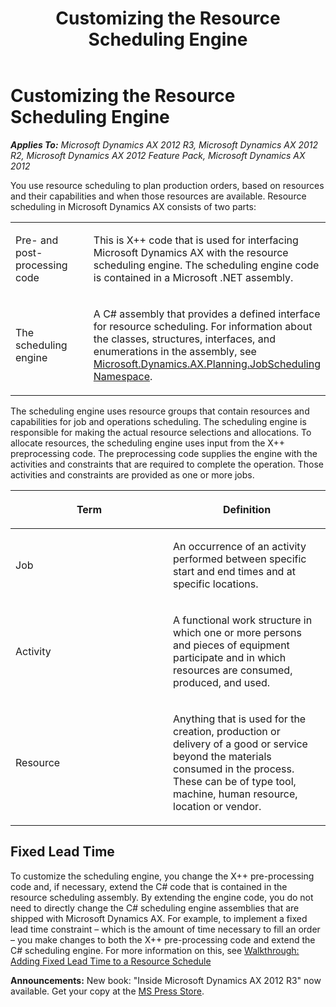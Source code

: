 ﻿---
title: Customizing the Resource Scheduling Engine
TOCTitle: Customizing the Resource Scheduling Engine
ms:assetid: a2061b36-089f-4922-9684-bd26c2afb123
ms:mtpsurl: https://msdn.microsoft.com/en-us/library/Hh830901(v=AX.60)
ms:contentKeyID: 45260821
ms.date: 05/18/2015
mtps_version: v=AX.60
---

# Customizing the Resource Scheduling Engine 


_**Applies To:** Microsoft Dynamics AX 2012 R3, Microsoft Dynamics AX 2012 R2, Microsoft Dynamics AX 2012 Feature Pack, Microsoft Dynamics AX 2012_

You use resource scheduling to plan production orders, based on resources and their capabilities and when those resources are available. Resource scheduling in Microsoft Dynamics AX consists of two parts:

<table>
<colgroup>
<col style="width: 50%" />
<col style="width: 50%" />
</colgroup>
<tbody>
<tr class="odd">
<td><p>Pre- and post-processing code</p></td>
<td><p>This is X++ code that is used for interfacing Microsoft Dynamics AX with the resource scheduling engine. The scheduling engine code is contained in a Microsoft .NET assembly.</p></td>
</tr>
<tr class="even">
<td><p>The scheduling engine</p></td>
<td><p>A C# assembly that provides a defined interface for resource scheduling. For information about the classes, structures, interfaces, and enumerations in the assembly, see <a href="http://msdn.microsoft.com/en-us/library/microsoft.dynamics.ax.planning.jobscheduling.aspx">Microsoft.Dynamics.AX.Planning.JobScheduling Namespace</a>.</p></td>
</tr>
</tbody>
</table>


The scheduling engine uses resource groups that contain resources and capabilities for job and operations scheduling. The scheduling engine is responsible for making the actual resource selections and allocations. To allocate resources, the scheduling engine uses input from the X++ preprocessing code. The preprocessing code supplies the engine with the activities and constraints that are required to complete the operation. Those activities and constraints are provided as one or more jobs.

<table>
<colgroup>
<col style="width: 50%" />
<col style="width: 50%" />
</colgroup>
<thead>
<tr class="header">
<th><p>Term</p></th>
<th><p>Definition</p></th>
</tr>
</thead>
<tbody>
<tr class="odd">
<td><p>Job</p></td>
<td><p>An occurrence of an activity performed between specific start and end times and at specific locations.</p></td>
</tr>
<tr class="even">
<td><p>Activity</p></td>
<td><p>A functional work structure in which one or more persons and pieces of equipment participate and in which resources are consumed, produced, and used.</p></td>
</tr>
<tr class="odd">
<td><p>Resource</p></td>
<td><p>Anything that is used for the creation, production or delivery of a good or service beyond the materials consumed in the process. These can be of type tool, machine, human resource, location or vendor.</p></td>
</tr>
</tbody>
</table>


## Fixed Lead Time

To customize the scheduling engine, you change the X++ pre-processing code and, if necessary, extend the C\# code that is contained in the resource scheduling assembly. By extending the engine code, you do not need to directly change the C\# scheduling engine assemblies that are shipped with Microsoft Dynamics AX. For example, to implement a fixed lead time constraint – which is the amount of time necessary to fill an order – you make changes to both the X++ pre-processing code and extend the C\# scheduling engine. For more information on this, see [Walkthrough: Adding Fixed Lead Time to a Resource Schedule](walkthrough-adding-fixed-lead-time-to-a-resource-schedule.md)

  
**Announcements:** New book: "Inside Microsoft Dynamics AX 2012 R3" now available. Get your copy at the [MS Press Store](https://www.microsoftpressstore.com/store/inside-microsoft-dynamics-ax-2012-r3-9780735685109).

